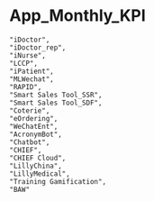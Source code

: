 # App_Monthly_KPI

    "iDoctor",
    "iDoctor_rep",
    "iNurse",
    "LCCP",
    "iPatient",
    "MLWechat",
    "RAPID",
    "Smart Sales Tool_SSR",
    "Smart Sales Tool_SDF",
    "Coterie",
    "eOrdering",
    "WeChatEnt",
    "AcronymBot",
    "Chatbot",
    "CHIEF",
    "CHIEF Cloud",
    "LillyChina",
    "LillyMedical",
    "Training Gamification",
    "BAW"
